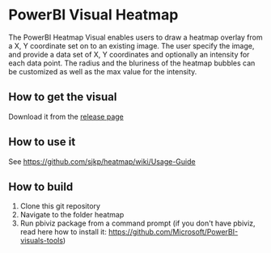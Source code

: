 # PowerBI Visual Heatmap
The PowerBI Heatmap Visual enables users to draw a heatmap overlay from a X, Y coordinate set on to an existing image. The user specify the image, and provide a data set of X, Y coordinates and optionally an intensity for each data point. The radius and the bluriness of the heatmap bubbles can be customized as well as the max value for the intensity.

## How to get the visual
Download it from the [release page](https://github.com/sjkp/heatmap/releases)

## How to use it
See https://github.com/sjkp/heatmap/wiki/Usage-Guide

## How to build
1. Clone this git repository 
2. Navigate to the folder heatmap
3. Run pbiviz package from a command prompt (if you don't have pbiviz, read here how to install it: https://github.com/Microsoft/PowerBI-visuals-tools)
